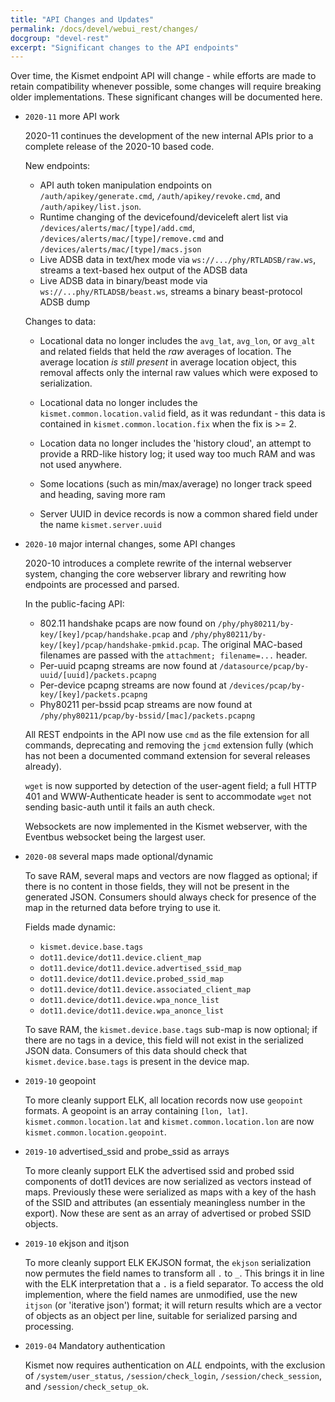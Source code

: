 ```yaml
---
title: "API Changes and Updates"
permalink: /docs/devel/webui_rest/changes/
docgroup: "devel-rest"
excerpt: "Significant changes to the API endpoints"
---
```


Over time, the Kismet endpoint API will change - while efforts are made to retain compatibility whenever possible, some changes will require breaking older implementations.  These significant changes will be documented here.

* `2020-11` more API work

    2020-11 continues the development of the new internal APIs prior to a complete release of the 2020-10 based code. 

    New endpoints:

    * API auth token manipulation endpoints on `/auth/apikey/generate.cmd`, `/auth/apikey/revoke.cmd`, and `/auth/apikey/list.json`.
    * Runtime changing of the devicefound/deviceleft alert list via `/devices/alerts/mac/[type]/add.cmd`, `/devices/alerts/mac/[type]/remove.cmd` and `/devices/alerts/mac/[type]/macs.json`
    * Live ADSB data in text/hex mode via `ws://.../phy/RTLADSB/raw.ws`, streams a text-based hex output of the ADSB data
    * Live ADSB data in binary/beast mode via `ws://...phy/RTLADSB/beast.ws`, streams a binary beast-protocol ADSB dump

    Changes to data:

    * Locational data no longer includes the `avg_lat`, `avg_lon`, or `avg_alt` and related fields that held the *raw* averages of location.  The average location *is still present* in average location object, this removal affects only the internal raw values which were exposed to serialization.

    * Locational data no longer includes the `kismet.common.location.valid` field, as it was redundant - this data is contained in `kismet.common.location.fix` when the fix is >= 2.

    * Location data no longer includes the 'history cloud', an attempt to provide a RRD-like history log; it used way too much RAM and was not used anywhere.

    * Some locations (such as min/max/average) no longer track speed and heading, saving more ram

    * Server UUID in device records is now a common shared field under the name `kismet.server.uuid`

* `2020-10` major internal changes, some API changes

    2020-10 introduces a complete rewrite of the internal webserver system, changing the core webserver library and rewriting how endpoints are processed and parsed.

    In the public-facing API:

    * 802.11 handshake pcaps are now found on `/phy/phy80211/by-key/[key]/pcap/handshake.pcap` and `/phy/phy80211/by-key/[key]/pcap/handshake-pmkid.pcap`.  The original MAC-based filenames are passed with the `attachment; filename=...` header.
    * Per-uuid pcapng streams are now found at `/datasource/pcap/by-uuid/[uuid]/packets.pcapng`
    * Per-device pcapng streams are now found at `/devices/pcap/by-key/[key]/packets.pcapng`
    * Phy80211 per-bssid pcap streams are now found at `/phy/phy80211/pcap/by-bssid/[mac]/packets.pcapng`

    All REST endpoints in the API now use `cmd` as the file extension for all commands, deprecating and removing the `jcmd` extension fully (which has not been a documented command extension for several releases already).

    `wget` is now supported by detection of the user-agent field; a full HTTP 401 and WWW-Authenticate header is sent to accommodate `wget` not sending basic-auth until it fails an auth check.

    Websockets are now implemented in the Kismet webserver, with the Eventbus websocket being the largest user.

* `2020-08` several maps made optional/dynamic

    To save RAM, several maps and vectors are now flagged as optional; if there is no content in those fields, they will not be present in the generated JSON.  Consumers should always check for presence of the map in the returned data before trying to use it.

    Fields made dynamic:

    * `kismet.device.base.tags`
    * `dot11.device/dot11.device.client_map`
    * `dot11.device/dot11.device.advertised_ssid_map`
    * `dot11.device/dot11.device.probed_ssid_map`
    * `dot11.device/dot11.device.associated_client_map`
    * `dot11.device/dot11.device.wpa_nonce_list`
    * `dot11.device/dot11.device.wpa_anonce_list`

    To save RAM, the `kismet.device.base.tags` sub-map is now optional; if there are no tags in a device, this field will not exist in the serialized JSON data.  Consumers of this data should check that `kismet.device.base.tags` is present in the device map.

* `2019-10` geopoint

    To more cleanly support ELK, all location records now use `geopoint` formats.  A geopoint is an array containing `[lon, lat]`.  `kismet.common.location.lat` and `kismet.common.location.lon` are now `kismet.common.location.geopoint`.

* `2019-10` advertised_ssid and probe_ssid as arrays

    To more cleanly support ELK the advertised ssid and probed ssid components of dot11 devices are now serialized as vectors instead of maps.  Previously these were serialized as maps with a key of the hash of the SSID and attributes (an essentialy meaningless number in the export).  Now these are sent as an array of advertised or probed SSID objects.


* `2019-10` ekjson and itjson

    To more cleanly support ELK EKJSON format, the `ekjson` serialization now permutes the field names to transform all `.` to `_`.  This brings it in line with the ELK interpretation that a `.` is a field separator.  To access the old implemention, where the field names are unmodified, use the new `itjson` (or 'iterative json') format; it will return results which are a vector of objects as an object per line, suitable for serialized parsing and processing. 

* `2019-04` Mandatory authentication

    Kismet now requires authentication on *ALL* endpoints, with the exclusion of `/system/user_status`, `/session/check_login`, `/session/check_session`, and `/session/check_setup_ok`.

